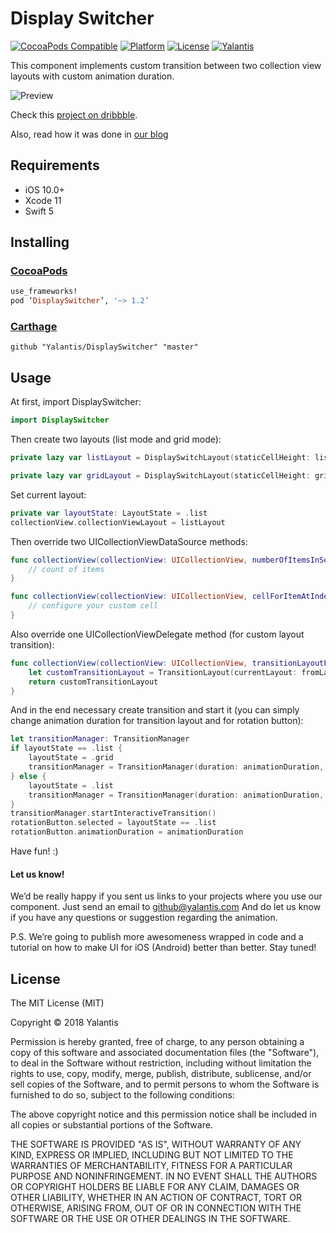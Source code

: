 # Display Switcher

[![CocoaPods Compatible](https://img.shields.io/cocoapods/v/DisplaySwitcher.svg)](https://img.shields.io/cocoapods/v/DisplaySwitcher.svg)
[![Platform](http://img.shields.io/badge/platform-iOS-blue.svg?style=flat)](http://cocoapods.org/?q=YALSideMenu) 
[![License](http://img.shields.io/badge/license-MIT-green.svg?style=flat)]() 
[![Yalantis](https://raw.githubusercontent.com/Yalantis/PullToRefresh/develop/PullToRefreshDemo/Resources/badge_dark.png)](https://yalantis.com/?utm_source=github)

This component implements custom transition between two collection view layouts with custom animation duration.

![Preview](https://github.com/Yalantis/DisplaySwitcher/blob/master/Assets/animation.gif)

Check this <a href="https://dribbble.com/shots/2276068-Contact-Display-Switch">project on dribbble</a>.

Also, read how it was done in [our blog](https://yalantis.com/blog/contact-display-switch-animation/)

## Requirements
- iOS 10.0+
- Xcode 11
- Swift 5

## Installing 

### [CocoaPods](https://cocoapods.org)

```ruby
use_frameworks!
pod ‘DisplaySwitcher’, '~> 1.2’
```

### [Carthage](https://github.com/Carthage/Carthage)

```
github "Yalantis/DisplaySwitcher" "master"
```

## Usage

At first, import DisplaySwitcher:

```swift
import DisplaySwitcher
```

Then create two layouts (list mode and grid mode):

```swift
private lazy var listLayout = DisplaySwitchLayout(staticCellHeight: listLayoutStaticCellHeight, nextLayoutStaticCellHeight: gridLayoutStaticCellHeight, layoutState: .list)

private lazy var gridLayout = DisplaySwitchLayout(staticCellHeight: gridLayoutStaticCellHeight, nextLayoutStaticCellHeight: listLayoutStaticCellHeight, layoutState: .grid)
```

Set current layout:

```swift
private var layoutState: LayoutState = .list
collectionView.collectionViewLayout = listLayout
```

Then override two UICollectionViewDataSource methods:

```swift
func collectionView(collectionView: UICollectionView, numberOfItemsInSection section: Int) -> Int {
    // count of items
}

func collectionView(collectionView: UICollectionView, cellForItemAtIndexPath indexPath: NSIndexPath) -> UICollectionViewCell {
    // configure your custom cell
}
```

Also override one UICollectionViewDelegate method (for custom layout transition):

```swift
func collectionView(collectionView: UICollectionView, transitionLayoutForOldLayout fromLayout: UICollectionViewLayout, newLayout toLayout: UICollectionViewLayout) -> UICollectionViewTransitionLayout {
    let customTransitionLayout = TransitionLayout(currentLayout: fromLayout, nextLayout: toLayout)
    return customTransitionLayout
}
```

And in the end necessary create transition and start it (you can simply change animation duration for transition layout and for rotation button):

```swift
let transitionManager: TransitionManager
if layoutState == .list {
    layoutState = .grid
    transitionManager = TransitionManager(duration: animationDuration, collectionView: collectionView!, destinationLayout: gridLayout, layoutState: layoutState)
} else {
    layoutState = .list
    transitionManager = TransitionManager(duration: animationDuration, collectionView: collectionView!, destinationLayout: listLayout, layoutState: layoutState)
}
transitionManager.startInteractiveTransition()
rotationButton.selected = layoutState == .list
rotationButton.animationDuration = animationDuration
```

Have fun! :)

#### Let us know!

We’d be really happy if you sent us links to your projects where you use our component. Just send an email to github@yalantis.com And do let us know if you have any questions or suggestion regarding the animation. 

P.S. We’re going to publish more awesomeness wrapped in code and a tutorial on how to make UI for iOS (Android) better than better. Stay tuned!

## License

The MIT License (MIT)

Copyright © 2018 Yalantis

Permission is hereby granted, free of charge, to any person obtaining a copy
of this software and associated documentation files (the "Software"), to deal
in the Software without restriction, including without limitation the rights
to use, copy, modify, merge, publish, distribute, sublicense, and/or sell
copies of the Software, and to permit persons to whom the Software is
furnished to do so, subject to the following conditions:

The above copyright notice and this permission notice shall be included in
all copies or substantial portions of the Software.

THE SOFTWARE IS PROVIDED "AS IS", WITHOUT WARRANTY OF ANY KIND, EXPRESS OR
IMPLIED, INCLUDING BUT NOT LIMITED TO THE WARRANTIES OF MERCHANTABILITY,
FITNESS FOR A PARTICULAR PURPOSE AND NONINFRINGEMENT. IN NO EVENT SHALL THE
AUTHORS OR COPYRIGHT HOLDERS BE LIABLE FOR ANY CLAIM, DAMAGES OR OTHER
LIABILITY, WHETHER IN AN ACTION OF CONTRACT, TORT OR OTHERWISE, ARISING FROM,
OUT OF OR IN CONNECTION WITH THE SOFTWARE OR THE USE OR OTHER DEALINGS IN
THE SOFTWARE.
